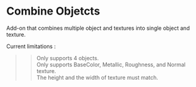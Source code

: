 # Combine Objetcts
Add-on that combines multiple object and textures into single object and texture. 

Current limitations :  
>> Only supports 4 objects.  
>> Only supports BaseColor, Metallic, Roughness, and Normal texture.  
>> The height and the width of texture must match.                   


